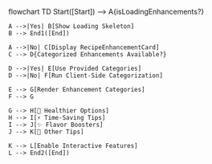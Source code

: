 flowchart TD
    Start([Start]) --> A{isLoadingEnhancements?}
    
    A -->|Yes| B[Show Loading Skeleton]
    B --> End1([End])
    
    A -->|No| C[Display RecipeEnhancementCard]
    C --> D{Categorized Enhancements Available?}
    
    D -->|Yes| E[Use Provided Categories]
    D -->|No| F[Run Client-Side Categorization]
    
    E --> G[Render Enhancement Categories]
    F --> G
    
    G --> H[💚 Healthier Options]
    H --> I[⚡ Time-Saving Tips]
    I --> J[✨ Flavor Boosters]
    J --> K[🔧 Other Tips]
    
    K --> L[Enable Interactive Features]
    L --> End2([End])
    

